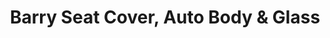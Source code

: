 ---
title: "Barry Seat Cover, Auto Body & Glass"
url: /south-bend/barry-seat-cover-auto-body-und-glass/
shop: Autowerkstatt
---